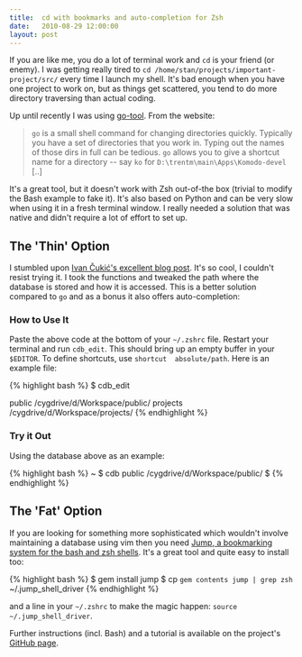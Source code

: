 ```yaml
---
title:  cd with bookmarks and auto-completion for Zsh
date:   2010-08-29 12:00:00
layout: post
---
```


If you are like me, you do a lot of terminal work and `cd` is your friend (or enemy). I was getting really tired to `cd /home/stan/projects/important-project/src/` every time I launch my shell. It's bad enough when you have one project to work on, but as things get scattered, you tend to do more directory traversing than actual coding.

Up until recently I was using [go-tool](http://code.google.com/p/go-tool/). From the website:

> `go` is a small shell command for changing directories quickly. Typically you have a set of directories that you work in. Typing out the names of those dirs in full can be tedious. `go` allows you to give a shortcut name for a directory -- say `ko` for `D:\trentm\main\Apps\Komodo-devel` [..]

It's a great tool, but it doesn't work with Zsh out-of-the box (trivial to modify the Bash example to fake it). It's also based on Python and can be very slow when using it in a fresh terminal window. I really needed a solution that was native and didn't require a lot of effort to set up.

## The 'Thin' Option

I stumbled upon [Ivan Čukić's excellent blog post](http://ivan.fomentgroup.org/blog/2010/01/29/zsh-bookmarks-for-cd-change-directory-with-completion/). It's so cool, I couldn't resist trying it. I took the functions and tweaked the path where the database is stored and how it is accessed. This is a better solution compared to `go` and as a bonus it also offers auto-completion:

<script src="http://gist.github.com/558158.js"></script>

### How to Use It

Paste the above code at the bottom of your `~/.zshrc` file. Restart your terminal and run `cdb_edit`. This should bring up an empty buffer in your `$EDITOR`. To define shortcuts, use `shortcut  absolute/path`. Here is an example file:

{% highlight bash %}
$ cdb_edit

public    /cygdrive/d/Workspace/public/
projects  /cygdrive/d/Workspace/projects/
{% endhighlight %}

### Try it Out

Using the database above as an example:

{% highlight bash %}
~ $ cdb public
/cygdrive/d/Workspace/public/ $ 
{% endhighlight %}

## The 'Fat' Option

If you are looking for something more sophisticated which wouldn't involve maintaining a database using vim then you need [Jump, a bookmarking system for the bash and zsh shells](http://github.com/flavio/jump). It's a great tool and quite easy to install too:

{% highlight bash %}
$ gem install jump
$ cp `gem contents jump | grep zsh` ~/.jump_shell_driver
{% endhighlight %}

and a line in your `~/.zshrc` to make the magic happen: `source ~/.jump_shell_driver`.

Further instructions (incl. Bash) and a tutorial is available on the project's [GitHub page](http://github.com/flavio/jump).
